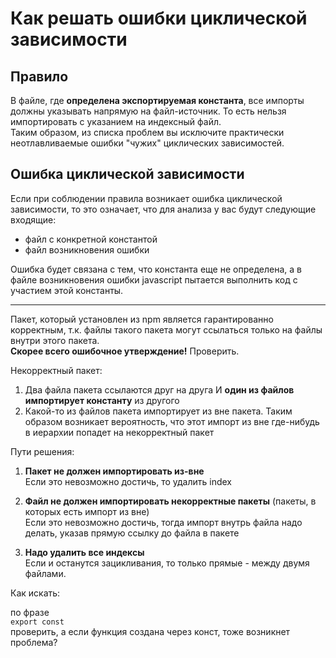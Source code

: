 # Как решать ошибки циклической зависимости

## Правило

В файле, где **определена экспортируемая константа**, все импорты должны указывать напрямую на файл-источник. То есть нельзя импортировать с указанием на индексный файл.  
Таким образом, из списка проблем вы исключите практически неотлавливаемые ошибки "чужих" циклических зависимостей.

## Ошибка циклической зависимости

Если при соблюдении правила возникает ошибка циклической зависимости, то это означает, что для анализа у вас будут следующие входящие:

- файл с конкретной константой
- файл возникновения ошибки

Ошибка будет связана с тем, что константа еще не определена, а в файле возникновения ошибки javascript пытается выполнить код с участием этой константы.

---

Пакет, который установлен из npm является гарантированно корректным, т.к. файлы такого пакета могут ссылаться только на файлы внутри этого пакета.  
**Скорее всего ошибочное утверждение!** Проверить.

Некорректный пакет:

1) Два файла пакета ссылаются друг на друга И **один из файлов импортирует константу** из другого
2) Какой-то из файлов пакета импортирует из вне пакета. Таким образом возникает вероятность, что этот импорт из вне где-нибудь в иерархии попадет на некорректный пакет

Пути решения:

1) **Пакет не должен импортировать из-вне**  
   Если это невозможно достичь, то удалить index

2) **Файл не должен импортировать некорректные пакеты** (пакеты, в которых есть импорт из вне)  
   Если это невозможно достичь, тогда импорт внутрь файла надо делать, указав прямую ссылку до файла в пакете

3) **Надо удалить все индексы**  
   Если и останутся зацикливания, то только прямые - между двумя файлами.

Как искать:

по фразе  
`export const`  
проверить, а если функция создана через конст, тоже возникнет проблема?  






